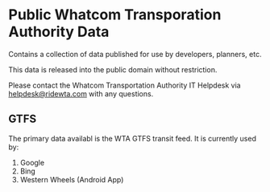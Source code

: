 Public Whatcom Transporation Authority Data
=============

Contains a collection of data published for use by developers, planners, etc.

This data is released into the public domain without restriction.

Please contact the Whatcom Transportation Authority IT Helpdesk via helpdesk@ridewta.com with any questions.

GTFS
----

The primary data availabl is the WTA GTFS transit feed.  It is currently used by:

1.  Google
2.  Bing
3.  Western Wheels (Android App)
